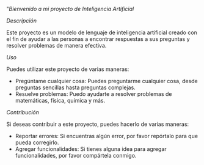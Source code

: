 "*Bienvenido a mi proyecto de Inteligencia Artificial*

*Descripción*

Este proyecto es un modelo de lenguaje de inteligencia artificial creado con el fin de ayudar a las personas a encontrar respuestas a sus preguntas y resolver problemas de manera efectiva.

*Uso*

Puedes utilizar este proyecto de varias maneras:

- Pregúntame cualquier cosa: Puedes preguntarme cualquier cosa, desde preguntas sencillas hasta preguntas complejas.
- Resuelve problemas: Puedo ayudarte a resolver problemas de matemáticas, física, química y más.

*Contribución*

Si deseas contribuir a este proyecto, puedes hacerlo de varias maneras:

- Reportar errores: Si encuentras algún error, por favor repórtalo para que pueda corregirlo.
- Agregar funcionalidades: Si tienes alguna idea para agregar funcionalidades, por favor compártela conmigo.

